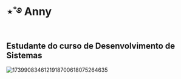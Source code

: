 # ⋆˚࿔ Anny 

## Estudante do curso de Desenvolvimento de Sistemas 

![1739908346121918700618075264635](https://github.com/user-attachments/assets/fb20e0b4-f146-4918-8797-62867675b3cf)

